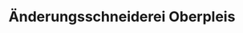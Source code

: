 ---
title: "Änderungsschneiderei Oberpleis"
url: /koenigswinter/aenderungsschneiderei-oberpleis/
shop: Kleidung
---